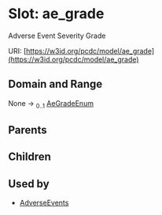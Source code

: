 
# Slot: ae_grade


Adverse Event Severity Grade

URI: [https://w3id.org/pcdc/model/ae_grade](https://w3id.org/pcdc/model/ae_grade)


## Domain and Range

None &#8594;  <sub>0..1</sub> [AeGradeEnum](AeGradeEnum.md)

## Parents


## Children


## Used by

 * [AdverseEvents](AdverseEvents.md)
